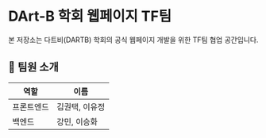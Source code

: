 # DArt-B 학회 웹페이지 TF팀

본 저장소는 다트비(DARTB) 학회의 공식 웹페이지 개발을 위한 TF팀 협업 공간입니다.

## 👥 팀원 소개

| 역할       | 이름       |
|------------|------------|
| 프론트엔드 | 김권택, 이유정 |
| 백엔드     | 강민, 이승화 |

<!--

**Here are some ideas to get you started:**

🙋‍♀️ A short introduction - what is your organization all about?
🌈 Contribution guidelines - how can the community get involved?
👩‍💻 Useful resources - where can the community find your docs? Is there anything else the community should know?
🍿 Fun facts - what does your team eat for breakfast?
🧙 Remember, you can do mighty things with the power of [Markdown](https://docs.github.com/github/writing-on-github/getting-started-with-writing-and-formatting-on-github/basic-writing-and-formatting-syntax)
-->
